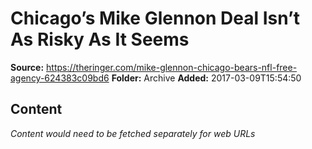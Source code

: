 # Chicago’s Mike Glennon Deal Isn’t As Risky As It Seems

**Source:** https://theringer.com/mike-glennon-chicago-bears-nfl-free-agency-624383c09bd6
**Folder:** Archive
**Added:** 2017-03-09T15:54:50




## Content
*Content would need to be fetched separately for web URLs*
